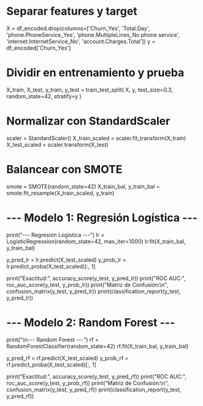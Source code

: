 # Separar features y target
X = df_encoded.drop(columns=['Churn_Yes', 'Total.Day', 'phone.PhoneService_Yes', 'phone.MultipleLines_No phone service', 'internet.InternetService_No', 'account.Charges.Total'])
y = df_encoded['Churn_Yes']

# Dividir en entrenamiento y prueba
X_train, X_test, y_train, y_test = train_test_split(
    X, y, test_size=0.3, random_state=42, stratify=y
)

# Normalizar con StandardScaler
scaler = StandardScaler()
X_train_scaled = scaler.fit_transform(X_train)
X_test_scaled = scaler.transform(X_test)

# Balancear con SMOTE
smote = SMOTE(random_state=42)
X_train_bal, y_train_bal = smote.fit_resample(X_train_scaled, y_train)

# --- Modelo 1: Regresión Logística ---
print("--- Regresión Logística ---")
lr = LogisticRegression(random_state=42, max_iter=1000)
lr.fit(X_train_bal, y_train_bal)

y_pred_lr = lr.predict(X_test_scaled)
y_prob_lr = lr.predict_proba(X_test_scaled)[:, 1]

print("Exactitud:", accuracy_score(y_test, y_pred_lr))
print("ROC AUC:", roc_auc_score(y_test, y_prob_lr))
print("Matriz de Confusión:\n", confusion_matrix(y_test, y_pred_lr))
print(classification_report(y_test, y_pred_lr))

# --- Modelo 2: Random Forest ---
print("\n--- Random Forest ---")
rf = RandomForestClassifier(random_state=42)
rf.fit(X_train_bal, y_train_bal)

y_pred_rf = rf.predict(X_test_scaled)
y_prob_rf = rf.predict_proba(X_test_scaled)[:, 1]

print("Exactitud:", accuracy_score(y_test, y_pred_rf))
print("ROC AUC:", roc_auc_score(y_test, y_prob_rf))
print("Matriz de Confusión:\n", confusion_matrix(y_test, y_pred_rf))
print(classification_report(y_test, y_pred_rf))
